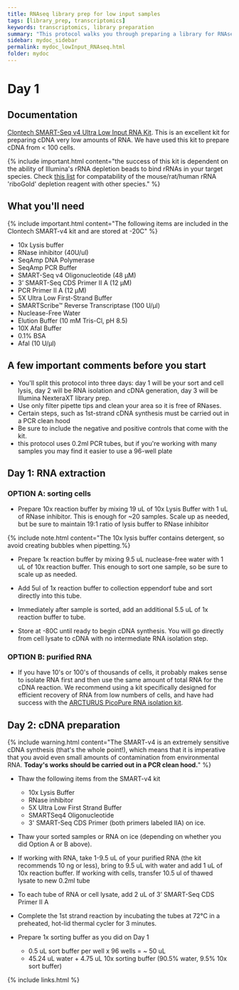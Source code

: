 ```yaml
---
title: RNAseq library prep for low input samples 
tags: [library_prep, transcriptomics]
keywords: transcriptomics, library preparation
summary: "This protocol walks you through preparing a library for RNAseq when your starting amount of RNA is less than ~75ng.  This is a useful protocol if you are working with sorted cells"
sidebar: mydoc_sidebar
permalink: mydoc_lowInput_RNAseq.html
folder: mydoc
---
```

# Day 1


## Documentation

[Clontech SMART-Seq v4 Ultra Low Input RNA Kit](http://www.clontech.com/US/Products/cDNA_Synthesis_and_Library_Construction/Next_Gen_Sequencing_Kits/Single_cell_RNA_Seq_Kits_for_mRNA_seq/ibcGetAttachment.jsp?cItemId=104008&fileId=7349924&sitex=10020:22372:US). This is an excellent kit for preparing cDNA very low amounts of RNA.  We have used this kit to prepare cDNA from < 100 cells.

{% include important.html content="the success of this kit is dependent on the ability of Illumina's rRNA depletion beads to bind rRNAs in your target species.  Check [this list](https://www.illumina.com/products/selection-tools/ribo-zero-kit-species-compatibility.html#hmr) for compatability of the mouse/rat/human rRNA 'riboGold' depletion reagent with other species." %}


## What you'll need

{% include important.html content="The following items are included in the Clontech SMART-v4 kit and are stored at -20C" %}

* 10x Lysis buffer
* RNase inhibitor (40U/ul)
* SeqAmp DNA Polymerase
* SeqAmp PCR Buffer
* SMART-Seq v4 Oligonucleotide (48 µM)
* 3’ SMART-Seq CDS Primer II A (12 µM) 
* PCR Primer II A (12 µM) 
* 5X Ultra Low First-Strand Buffer
* SMARTScribe™ Reverse Transcriptase (100 U/µl)
* Nuclease-Free Water
* Elution Buffer (10 mM Tris-Cl, pH 8.5)
* 10X AfaI Buffer
* 0.1% BSA
* AfaI (10 U/µl) 


## A few important comments before you start

* You'll split this protocol into three days: day 1 will be your sort and cell lysis, day 2 will be RNA isolation and cDNA generation, day 3 will be Illumina NexteraXT library prep.
* Use only filter pipette tips and clean your area so it is free of RNases.  
* Certain steps, such as 1st-strand cDNA synthesis must be carried out in a PCR clean hood
* Be sure to include the negative and positive controls that come with the kit.
* this protocol uses 0.2ml PCR tubes, but if you're working with many samples you may find it easier to use a 96-well plate

## Day 1: RNA extraction

### OPTION A: sorting cells

* Prepare 10x reaction buffer by mixing 19 uL of 10x Lysis Buffer with 1 uL of RNase inhibitor.  This is enough for ~20 samples. Scale up as needed, but be sure to maintain 19:1 ratio of lysis buffer to RNase inhibitor

{% include note.html content="The 10x lysis buffer contains detergent, so avoid creating bubbles when pipetting.%}

* Prepare 1x reaction buffer by mixing 9.5 uL nuclease-free water with 1 uL of 10x reaction buffer.  This enough to sort one sample, so be sure to scale up as needed.

* Add 5ul of 1x reaction buffer to collection eppendorf tube and sort directly into this tube.  

* Immediately after sample is sorted, add an additional 5.5 uL of 1x reaction buffer to tube.

* Store at -80C until ready to begin cDNA synthesis.  You will go directly from cell lysate to cDNA with no intermediate RNA isolation step.

### OPTION B: purified RNA

* If you have 10's or 100's of thousands of cells, it probably makes sense to isolate RNA first and then use the same amount of total RNA for the cDNA reaction.  We recommend using a kit specifically designed for efficient recovery of RNA from low numbers of cells, and have had success with the [ARCTURUS PicoPure RNA isolation kit](https://www.thermofisher.com/order/catalog/product/KIT0204).

## Day 2: cDNA preparation

{% include warning.html content="The SMART-v4 is an extremely sensitive cDNA synthesis (that's the whole point!), which means that it is imperative that you avoid even small amounts of contamination from environmental RNA.  **Today's works should be carried out in a PCR clean hood.**" %}

* Thaw the following items from the SMART-v4 kit
	* 10x Lysis Buffer
	* RNase inhibitor
	* 5X Ultra Low First Strand Buffer
	* SMARTSeq4 Oligonucleotide
	* 3' SMART-Seq CDS Primer (both primers labeled IIA) on ice. 

* Thaw your sorted samples or RNA on ice (depending on whether you did Option A or B above).

* If working with RNA, take 1-9.5 uL of your purified RNA (the kit recommends 10 ng or less), bring to 9.5 uL with water and add 1 uL of 10x reaction buffer.  If working with cells, transfer 10.5 ul of thawed lysate to new 0.2ml tube

* To each tube of RNA or cell lysate, add 2 uL of 3’ SMART-Seq CDS Primer II A

* Complete the 1st strand reaction by incubating the tubes at 72°C in a preheated, hot-lid thermal cycler for 3 minutes.

* Prepare 1x sorting buffer as you did on Day 1
	* 0.5 uL sort buffer per well x 96 wells = ~ 50 uL
	* 45.24 uL water + 4.75 uL 10x sorting buffer (90.5% water, 9.5% 10x sort buffer)



{% include links.html %}
